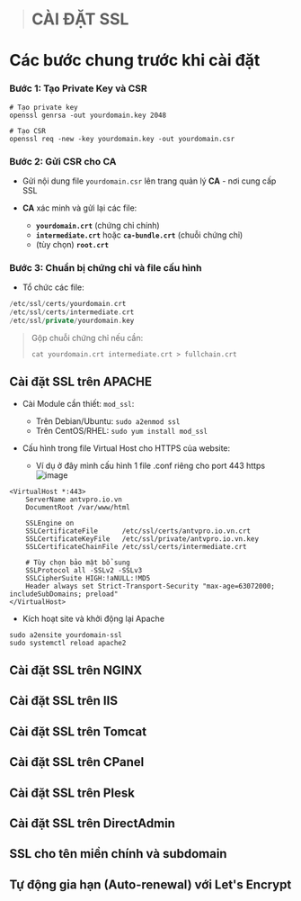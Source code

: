 ># CÀI ĐẶT SSL 

# Các bước chung trước khi cài đặt

### Bước 1: Tạo Private Key và CSR

```bash!
# Tạo private key
openssl genrsa -out yourdomain.key 2048

# Tạo CSR
openssl req -new -key yourdomain.key -out yourdomain.csr
```

### Bước 2: Gửi CSR cho CA
- Gửi nội dung file `yourdomain.csr` lên trang quản lý **CA** - nơi cung cấp SSL

- **CA** xác minh và gửi lại các file:
    
    - **`yourdomain.crt`** (chứng chỉ chính)
    - **`intermediate.crt`** hoặc **`ca-bundle.crt`** (chuỗi chứng chỉ)
    - (tùy chọn) **`root.crt`**

### Bước 3: Chuẩn bị chứng chỉ và file cấu hình
- Tổ chức các file:
```swift
/etc/ssl/certs/yourdomain.crt
/etc/ssl/certs/intermediate.crt
/etc/ssl/private/yourdomain.key
```

> Gộp chuỗi chứng chỉ nếu cần:
> ```
> cat yourdomain.crt intermediate.crt > fullchain.crt
>```


## Cài đặt SSL trên APACHE

- Cài Module cần thiết: `mod_ssl`:
    - Trên Debian/Ubuntu: `sudo a2enmod ssl`
    - Trên CentOS/RHEL: `sudo yum install mod_ssl`

- Cấu hình trong file Virtual Host cho HTTPS của website:
    - Ví dụ ở đây mình cấu hình 1 file .conf riêng cho port 443 https
![image](https://github.com/user-attachments/assets/bbf3b282-aedf-48af-badf-5db6700d8ccc)

```apache!
<VirtualHost *:443>
    ServerName antvpro.io.vn
    DocumentRoot /var/www/html

    SSLEngine on
    SSLCertificateFile      /etc/ssl/certs/antvpro.io.vn.crt
    SSLCertificateKeyFile   /etc/ssl/private/antvpro.io.vn.key
    SSLCertificateChainFile /etc/ssl/certs/intermediate.crt

    # Tùy chọn bảo mật bổ sung
    SSLProtocol all -SSLv2 -SSLv3
    SSLCipherSuite HIGH:!aNULL:!MD5
    Header always set Strict-Transport-Security "max-age=63072000; includeSubDomains; preload"
</VirtualHost>

```

-  Kích hoạt site và khởi động lại Apache
```bash!
sudo a2ensite yourdomain-ssl
sudo systemctl reload apache2
```

## Cài đặt SSL trên NGINX
## Cài đặt SSL trên IIS 
## Cài đặt SSL trên Tomcat
## Cài đặt SSL trên CPanel
## Cài đặt SSL trên Plesk
## Cài đặt SSL trên DirectAdmin
## SSL cho tên miền chính và subdomain
## Tự động gia hạn (Auto-renewal) với Let's Encrypt
